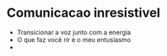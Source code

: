 # Comunicacao inresistivel

- Transicionar a voz junto com a energia
- O que faz você rir é o meu entusiasmo
- 
